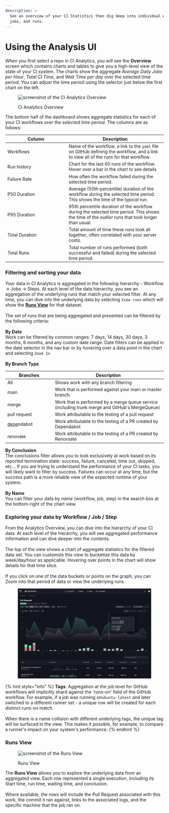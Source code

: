 ```yaml
---
description: >-
  See an overview of your CI Statistics then dig deep into individual workflows,
  jobs, and runs.
---
```


# Using the Analysis UI

When you first select a repo in CI Analytics, you will see the **Overview** screen which contains charts and tables to give you a high-level view of the state of your CI system. The charts show the aggregate _Average Daily Jobs per Hour_, _Total CI Time_, and _Wait Time per day_ over the selected time period. You can adjust the time period using the selector just below the first chart on the left.

<figure><img src="../.gitbook/assets/ci-analytics-dashboard" alt="screenshot of the CI Analytics Overview"><figcaption><p>CI Analytics Overview</p></figcaption></figure>

The bottom half of the dashboard shows aggregate statistics for each of your CI workflows _over the selected time period_. The columns are as follows:

<table><thead><tr><th width="181">Column</th><th>Description</th></tr></thead><tbody><tr><td>Workflows</td><td>Name of the workflow, a link to the <code>yaml</code> file on GitHub defining the workflow, and a link to view all of the runs for that workflow.</td></tr><tr><td>Run history</td><td>Chart for the last 60 runs of the workflow. Hover over a bar in the chart to see details</td></tr><tr><td>Failure Rate</td><td>How often the workflow failed during the selected time period.</td></tr><tr><td>P50 Duration</td><td>Average (50th percentile) duration of the workflow during the selected time period. This shows the time of the <em>typical</em> run.</td></tr><tr><td>P95 Duration</td><td>95th percentile duration of the workflow during the selected time period. This shows the time of the <em>outlier</em> runs that took longer than usual.</td></tr><tr><td>Total Duration</td><td>Total amount of time these runs took all together, often correlated with your server costs.</td></tr><tr><td>Total Runs</td><td>Total number of runs performed (both successful and failed) during the selected time period.</td></tr></tbody></table>

### Filtering and sorting your data

Your data in CI Analytics is aggregated in the following hierarchy - Workflow -> Jobs -> Steps. At each level of the data hierarchy, you see an aggregation of the underlying runs that match your selected filter. At any time, you can dive into the underlying data by selecting `View runs` which will show the [**Runs View**](using-the-analysis-ui.md#runs-view) for that dataset. \
\
The set of runs that are being aggregated and presented can be filtered by the following criteria:\
\
**By Date**\
Work can be filtered by common ranges: 7 days, 14 days, 30 days, 3 months, 6 months, and any custom date range. Date filters can be applied in the date selector in the nav bar or by hovering over a data point in the chart and selecting `Zoom In`\
\
**By Branch Type**

<table data-header-hidden><thead><tr><th width="137">Branches</th><th>Description</th></tr></thead><tbody><tr><td>All</td><td>Shows work with any branch filtering</td></tr><tr><td>main</td><td>Work that is performed against your main or master branch.</td></tr><tr><td>merge</td><td>Work that is performed by a merge queue service (including trunk merge and GitHub's MergeQueue)</td></tr><tr><td>pull request</td><td>Work attributable to the testing of a pull request</td></tr><tr><td><a data-footnote-ref href="#user-content-fn-1">depe</a>ndabot</td><td>Work attributable to the testing of a PR created by Dependabot</td></tr><tr><td>renovate</td><td>Work attributable to the testing of a PR created by Renovsate</td></tr></tbody></table>

**By Conclusion**\
The conclusions filter allows you to look exclusively at work based on its reported termination state: success, failure, canceled, time out, skipped, etc... If you are trying to understand the performance of your CI tasks, you will likely want to filter by success. Failures can occur at any time, but the success path is a more reliable view of the expected runtime of your system.\
\
**By Name**\
You can filter your data by _name_ (workflow, job, step) in the search box at the bottom-right of the chart view.

### Exploring your data by Workflow / Job / Step

From the Analytics Overview, you can dive into the hierarchy of your CI data. At each level of the hierarchy, you will see aggregated performance information and can dive deeper into the contents. \
\
The top of the view shows a chart of aggregate statistics for the filtered data set. You can customize this view to bucketize this data by week/day/hour as applicable. Hovering over points in the chart will show details for that time slice. \
\
If you click on one of the data buckets or points on the graph, you can Zoom into that period of data or view the underlying runs.&#x20;

<figure><img src="../.gitbook/assets/image (43).png" alt=""><figcaption></figcaption></figure>

{% hint style="info" %}
**Tags**: Aggregation at the job level for GitHub workflows will implicitly shard against the 'runs-on' field of the GitHub workflow. For example, if a job was running on`ubuntu-latest` and later switched to a different runner set - a unique row will be created for each distinct runs-on match. \
\
When there is a name collision with different underlying tags, the unique tag will be surfaced in the view. This makes it possible, for example, to compare a runner's impact on your system's performance.
{% endhint %}

### Runs View

<figure><img src="../.gitbook/assets/runs-view-table.png" alt="screenshot of the Runs View"><figcaption><p>Runs View</p></figcaption></figure>

The **Runs View** allows you to explore the underlying data from an aggregated view. Each row represented a single execution, including its Start time, run time, waiting time, and conclusion. \
\
Where available, the rows will include the Pull Request associated with this work, the commit it ran against, links to the associated logs, and the specific machine that the job ran on.

[^1]: 
